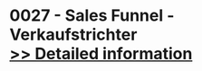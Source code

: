 # 0027 - Sales Funnel - Verkaufstrichter<br />[>> Detailed information](https://secure.shareit.com/shareit/product.html?productid=300741439&affiliateid=200057808)